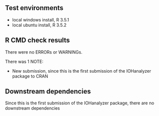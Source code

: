 ## Test environments
* local windows install, R 3.5.1
* local ubuntu install, R 3.5.2

## R CMD check results
There were no ERRORs or WARNINGs.

There was 1 NOTE:
* New submission, since this is the first submission of the IOHanalyzer package to CRAN

## Downstream dependencies
Since this is the first submission of the IOHanalyzer package, there are no downstream dependencies
